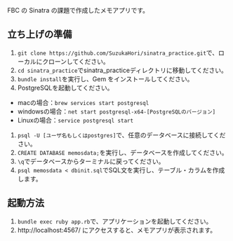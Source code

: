 FBC の Sinatra の課題で作成したメモアプリです。
## 立ち上げの準備
1. `git clone https://github.com/SuzukaHori/sinatra_practice.git`で、ローカルにクローンしてください。
1. `cd sinatra_practice`でsinatra_practiceディレクトリに移動してください。
1. `bundle install`を実行し、Gem をインストールしてください。
1. PostgreSQLを起動してください。
  - macの場合：`brew services start postgresql`
  - windowsの場合：`net start postgresql-x64-[PostgreSQLのバージョン]`
  - Linuxの場合：`service postgresql start`
1. `psql -U [ユーザ名もしくはpostgres]`で、任意のデータベースに接続してください。
1. `CREATE DATABASE memosdata;`を実行し、データベースを作成してください。
1. `\q`でデータベースからターミナルに戻ってください。
1. `psql memosdata < dbinit.sql`でSQL文を実行し、テーブル・カラムを作成します。

## 起動方法
1. `bundle exec ruby app.rb`で、アプリケーションを起動してください。
1. http://localhost:4567/ にアクセスすると、メモアプリが表示されます。
